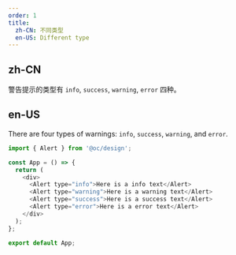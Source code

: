 ```yaml
---
order: 1
title:
  zh-CN: 不同类型
  en-US: Different type
---
```


## zh-CN

警告提示的类型有 `info`, `success`, `warning`, `error` 四种。

## en-US

There are four types of warnings: `info`, `success`, `warning`, and `error`.

```js
import { Alert } from '@oc/design';

const App = () => {
  return (
    <div>
      <Alert type="info">Here is a info text</Alert>
      <Alert type="warning">Here is a warning text</Alert>
      <Alert type="success">Here is a success text</Alert>
      <Alert type="error">Here is a error text</Alert>
    </div>
  );
};

export default App;
```
